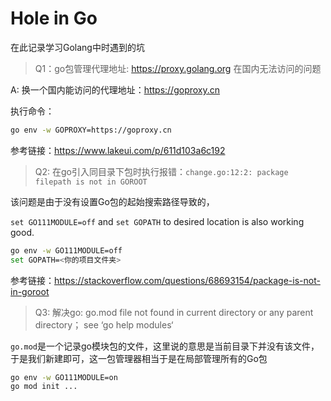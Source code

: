 # Hole in Go

在此记录学习Golang中时遇到的坑

> Q1：go包管理代理地址: https://proxy.golang.org 在国内无法访问的问题

A: 换一个国内能访问的代理地址：https://goproxy.cn

执行命令：
```bash
go env -w GOPROXY=https://goproxy.cn
```
参考链接：https://www.lakeui.com/p/611d103a6c192


> Q2: 在go引入同目录下包时执行报错：`change.go:12:2: package filepath is not in GOROOT`

该问题是由于没有设置Go包的起始搜索路径导致的，

`set GO111MODULE=off` and `set GOPATH` to desired location is also working good.

```bash
go env -w GO111MODULE=off
set GOPATH=<你的项目文件夹>
```

参考链接：https://stackoverflow.com/questions/68693154/package-is-not-in-goroot

> Q3: 解决go: go.mod file not found in current directory or any parent directory； see ‘go help modules‘

`go.mod`是一个记录go模块包的文件，这里说的意思是当前目录下并没有该文件，于是我们新建即可，这一包管理器相当于是在局部管理所有的Go包

```bash
go env -w GO111MODULE=on
go mod init ...
```